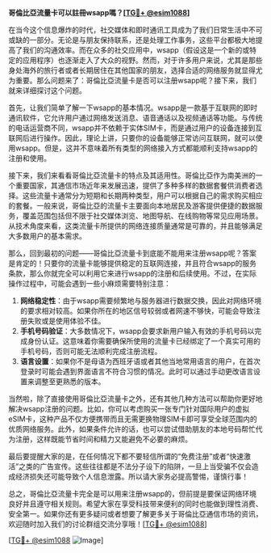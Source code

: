 **哥倫比亞流量卡可以註冊wsapp嗎？[[TG💪+ @esim1088](https://t.me/s/esim1088)]**

在当今这个信息爆炸的时代，社交媒体和即时通讯工具成为了我们日常生活中不可或缺的一部分。无论是与朋友保持联系，还是处理工作事务，这些平台都极大地提高了我们的沟通效率。而在众多的社交应用中，wsapp（假设这是一个新的或特定的应用程序）也逐渐走入了大众的视野。然而，对于许多用户来说，尤其是那些身处海外的旅行者或者长期居住在其他国家的朋友，选择合适的网络服务就显得尤为重要。那么问题来了：哥倫比亞流量卡是否可以注册wsapp呢？接下来，我们就来详细探讨这个问题。

首先，让我们简单了解一下wsapp的基本情况。wsapp是一款基于互联网的即时通讯软件，它允许用户通过网络发送消息、语音通话以及视频通话等功能。与传统的电话运营商不同，wsapp并不依赖于实体SIM卡，而是通过用户的设备连接到互联网后进行操作。因此，理论上讲，只要你的设备能够正常访问互联网，就可以使用wsapp。但是，这并不意味着所有类型的网络接入方式都能顺利支持wsapp的注册和使用。

接下来，我们来看看哥倫比亞流量卡的特点及其适用性。哥倫比亞作为南美洲的一个重要国家，其通信市场近年来发展迅速，提供了多种多样的数据套餐供消费者选择。这些流量卡通常分为短期和长期两种类型，用户可以根据自己的需求购买相应的套餐。一般来说，哥倫比亞的流量卡主要面向本地居民及游客提供便捷的数据服务，覆盖范围包括但不限于社交媒体浏览、地图导航、在线购物等常见应用场景。从技术角度来看，这类流量卡所提供的网络连接质量通常是可靠的，并且能够满足大多数用户的基本需求。

那么，回到最初的问题——哥倫比亞流量卡到底能不能用来注册wsapp呢？答案是肯定的！只要你的流量卡能够提供稳定的互联网连接，并且符合wsapp的服务条款，那么你就完全可以利用它来进行wsapp的注册和后续使用。不过，在实际操作过程中，可能会遇到一些小麻烦需要特别注意：

1. **网络稳定性**：由于wsapp需要频繁地与服务器进行数据交换，因此对网络环境的要求相对较高。如果你所在的地区信号较弱或者网速不够快，可能会导致注册失败或是使用体验不佳。
2. **手机号码验证**：大多数情况下，wsapp会要求新用户输入有效的手机号码以完成身份认证。这意味着你需要确保所使用的流量卡已经绑定了一个真实可用的手机号码，否则可能无法顺利完成注册流程。
3. **语言设置**：如果你不是母语为西班牙语或者其他当地常用语言的用户，在首次登录时可能会遇到界面语言不符合习惯的情况。此时可以通过手动更改语言设置来调整至更熟悉的版本。

当然啦，除了直接使用哥倫比亞流量卡之外，还有其他几种方法可以帮助你更好地解决wsapp注册的问题。比如，你可以考虑购买一张专门针对国际用户的虚拟eSIM卡，这种产品不仅方便携带而且无需更换物理SIM卡即可享受全球范围内的优质网络服务。此外，如果条件允许的话，也可以尝试借助朋友的本地号码帮忙代为注册，这样既能节省时间和精力又能避免不必要的麻烦。

最后要提醒大家的是，在任何情况下都不要轻信所谓的“免费注册”或者“快速激活”之类的广告宣传。这些往往都是不法分子设下的陷阱，一旦上当受骗不仅会造成经济损失还可能导致个人信息泄露。所以请大家务必提高警惕，谨慎行事！

总之，哥倫比亞流量卡完全是可以用来注册wsapp的，但前提是要保证网络环境良好并且遵守相关规则。希望大家在享受科技带来便利的同时也能做到理性消费、安全第一。如果你还有更多疑问或者想要了解更多关于哥倫比亞通信市场的资讯，欢迎随时加入我们的讨论群组交流分享哦！[[TG💪+ @esim1088](https://t.me/s/esim1088)]

[[TG💪+ @esim1088](https://t.me/s/esim1088) ![Image](https://i.postimg.cc/4NQfJmqS/Snipaste-2025-05-13-00-14-12.png)]